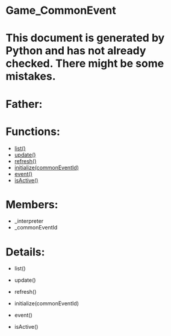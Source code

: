 Game_CommonEvent
===

# This document is generated by Python and has not already checked. There might be some mistakes.

# Father:

# Functions:
* [list()](#list)
* [update()](#update)
* [refresh()](#refresh)
* [initialize(commonEventId)](#initialize)
* [event()](#event)
* [isActive()](#isActive)

# Members:
* _interpreter
* _commonEventId

# Details:
<p id=list></p>

* list()
	

<p id=update></p>

* update()
	

<p id=refresh></p>

* refresh()
	

<p id=initialize></p>

* initialize(commonEventId)
	

<p id=event></p>

* event()
	

<p id=isActive></p>

* isActive()
	

